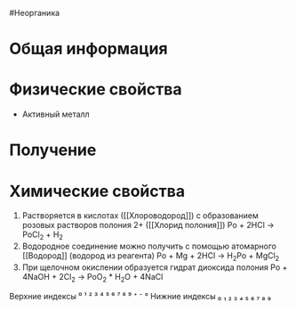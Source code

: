 #Неорганика 
# Общая информация
# Физические свойства
- Активный металл
# Получение
# Химические свойства
1. Растворяется в кислотах ([[Хлороводород]]) с образованием розовых растворов полония 2+ ([[Хлорид полония]])
																Po + 2HCl  → PoCl<sub>2</sub> + H<sub>2</sub>
2. Водородное соединение можно получить с помощью атомарного [[Водород]] (водород из реагента)
															Po + Mg + 2HCl → H<sub>2</sub>Po + MgCl<sub>2</sub>
3. При щелочном окислении образуется гидрат диоксида полония
														Po + 4NaOH + 2Cl<sub>2</sub> → PoO<sub>2</sub> * H<sub>2</sub>O + 4NaCl

Верхние индексы ⁰ ¹ ² ³ ⁴ ⁵ ⁶ ⁷ ⁸ ⁹ ⁺ ⁻ °
Нижние индексы ₀ ₁ ₂ ₃ ₄ ₅ ₆ ₇ ₈ ₉ 